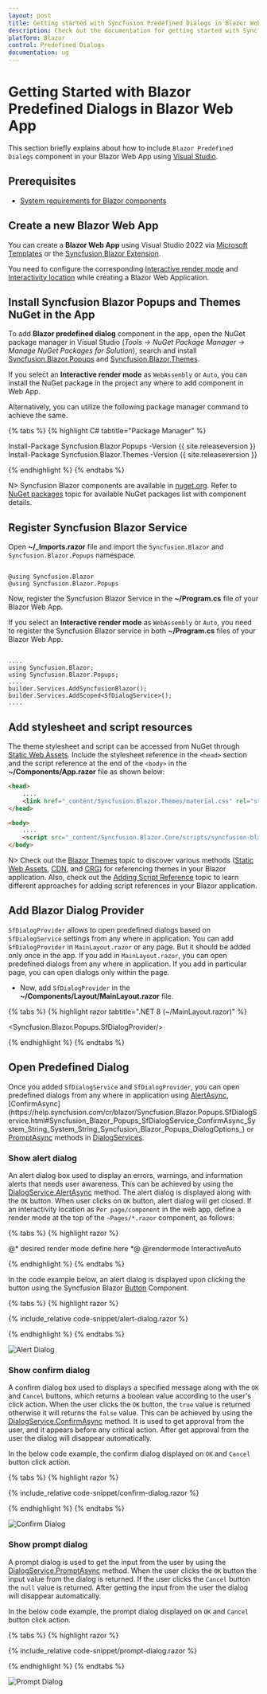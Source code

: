 ```yaml
---
layout: post
title: Getting started with Syncfusion Predefined Dialogs in Blazor Web App
description: Check out the documentation for getting started with Syncfusion Blazor Predefined Dialogs Components in Blazor Web App.
platform: Blazor
control: Predefined Dialogs
documentation: ug
---
```


# Getting Started with Blazor Predefined Dialogs in Blazor Web App

This section briefly explains about how to include `Blazor Predefined Dialogs` component in your Blazor Web App using [Visual Studio](https://visualstudio.microsoft.com/vs/).

## Prerequisites

* [System requirements for Blazor components](https://blazor.syncfusion.com/documentation/system-requirements)

## Create a new Blazor Web App

You can create a **Blazor Web App** using Visual Studio 2022 via [Microsoft Templates](https://learn.microsoft.com/en-us/aspnet/core/blazor/tooling?view=aspnetcore-8.0) or the [Syncfusion Blazor Extension](https://blazor.syncfusion.com/documentation/visual-studio-integration/template-studio).

You need to configure the corresponding [Interactive render mode](https://learn.microsoft.com/en-us/aspnet/core/blazor/components/render-modes?view=aspnetcore-8.0#render-modes) and [Interactivity location](https://learn.microsoft.com/en-us/aspnet/core/blazor/tooling?view=aspnetcore-8.0&pivots=windows) while creating a Blazor Web Application.

## Install Syncfusion Blazor Popups and Themes NuGet in the App

To add **Blazor predefined dialog** component in the app, open the NuGet package manager in Visual Studio (*Tools → NuGet Package Manager → Manage NuGet Packages for Solution*), search and install [Syncfusion.Blazor.Popups](https://www.nuget.org/packages/Syncfusion.Blazor.Popups) and [Syncfusion.Blazor.Themes](https://www.nuget.org/packages/Syncfusion.Blazor.Themes/).

If you select an **Interactive render mode** as `WebAssembly` or `Auto`, you can install the NuGet package in the project any where to add component in Web App.

Alternatively, you can utilize the following package manager command to achieve the same.

{% tabs %}
{% highlight C# tabtitle="Package Manager" %}

Install-Package Syncfusion.Blazor.Popups -Version {{ site.releaseversion }}
Install-Package Syncfusion.Blazor.Themes -Version {{ site.releaseversion }}

{% endhighlight %}
{% endtabs %}

N> Syncfusion Blazor components are available in [nuget.org](https://www.nuget.org/packages?q=syncfusion.blazor). Refer to [NuGet packages](https://blazor.syncfusion.com/documentation/nuget-packages) topic for available NuGet packages list with component details.

## Register Syncfusion Blazor Service

Open **~/_Imports.razor** file and import the `Syncfusion.Blazor` and `Syncfusion.Blazor.Popups` namespace.

```cshtml

@using Syncfusion.Blazor
@using Syncfusion.Blazor.Popups

```

Now, register the Syncfusion Blazor Service in the **~/Program.cs** file of your Blazor Web App.

If you select an **Interactive render mode** as `WebAssembly` or `Auto`, you need to register the Syncfusion Blazor service in both **~/Program.cs** files of your Blazor Web App.

```cshtml

....
using Syncfusion.Blazor;
using Syncfusion.Blazor.Popups;
....
builder.Services.AddSyncfusionBlazor();
builder.Services.AddScoped<SfDialogService>();
....

```

## Add stylesheet and script resources

The theme stylesheet and script can be accessed from NuGet through [Static Web Assets](https://blazor.syncfusion.com/documentation/appearance/themes#static-web-assets). Include the stylesheet reference in the `<head>` section and the script reference at the end of the `<body>` in the **~/Components/App.razor** file as shown below:

```html
<head>
    ....
    <link href="_content/Syncfusion.Blazor.Themes/material.css" rel="stylesheet" />
</head>

<body>
    ....
    <script src="_content/Syncfusion.Blazor.Core/scripts/syncfusion-blazor.min.js" type="text/javascript"></script>
</body>
```

N> Check out the [Blazor Themes](https://blazor.syncfusion.com/documentation/appearance/themes) topic to discover various methods ([Static Web Assets](https://blazor.syncfusion.com/documentation/appearance/themes#static-web-assets), [CDN](https://blazor.syncfusion.com/documentation/appearance/themes#cdn-reference), and [CRG](https://blazor.syncfusion.com/documentation/common/custom-resource-generator)) for referencing themes in your Blazor application. Also, check out the [Adding Script Reference](https://blazor.syncfusion.com/documentation/common/adding-script-references) topic to learn different approaches for adding script references in your Blazor application.

## Add Blazor Dialog Provider

`SfDialogProvider` allows to open predefined dialogs based on `SfDialogService` settings from any where in application. You can add `SfDialogProvider` in `MainLayout.razor` or any page. But it should be added only once in the app. If you add in `MainLayout.razor`, you can open predefined dialogs from any where in application. If you add in particular page, you can open dialogs only within the page.

* Now, add `SfDialogProvider` in the **~/Components/Layout/MainLayout.razor** file.

{% tabs %}
{% highlight razor tabtitle=".NET 8 (~/MainLayout.razor)" %}

<Syncfusion.Blazor.Popups.SfDialogProvider/>

{% endhighlight %}
{% endtabs %}

## Open Predefined Dialog

Once you added `SfDialogService` and `SfDialogProvider`, you can open predefined dialogs from any where in application using [AlertAsync](https://help.syncfusion.com/cr/blazor/Syncfusion.Blazor.Popups.SfDialogService.html#Syncfusion_Blazor_Popups_SfDialogService_AlertAsync_System_String_System_String_Syncfusion_Blazor_Popups_DialogOptions_),[ConfirmAsync](https://help.syncfusion.com/cr/blazor/Syncfusion.Blazor.Popups.SfDialogService.html#Syncfusion_Blazor_Popups_SfDialogService_ConfirmAsync_System_String_System_String_Syncfusion_Blazor_Popups_DialogOptions_) or [PromptAsync](https://help.syncfusion.com/cr/blazor/Syncfusion.Blazor.Popups.SfDialogService.html#Syncfusion_Blazor_Popups_SfDialogService_PromptAsync_System_String_System_String_Syncfusion_Blazor_Popups_DialogOptions_) methods in [DialogServices](https://help.syncfusion.com/cr/blazor/Syncfusion.Blazor.Popups.SfDialogService.html).

### Show alert dialog

An alert dialog box used to display an errors, warnings, and information alerts that needs user awareness. This can be achieved by using the [DialogService.AlertAsync](https://help.syncfusion.com/cr/blazor/Syncfusion.Blazor.Popups.SfDialogService.html#Syncfusion_Blazor_Popups_SfDialogService_AlertAsync_System_String_System_String_Syncfusion_Blazor_Popups_DialogOptions_) method. The alert dialog is displayed along with the `OK` button. When user clicks on `OK` button, alert dialog will get closed. If an interactivity location as `Per page/component` in the web app, define a render mode at the top of the `~Pages/*.razor` component, as follows:

{% tabs %}
{% highlight razor %}

@* desired render mode define here *@
@rendermode InteractiveAuto

{% endhighlight %}
{% endtabs %}

In the code example below, an alert dialog is displayed upon clicking the button using the Syncfusion Blazor [Button](https://blazor.syncfusion.com/documentation/button/getting-started) Component.

{% tabs %}
{% highlight razor %}

{% include_relative code-snippet/alert-dialog.razor %}

{% endhighlight %}
{% endtabs %}

![Alert Dialog](./images/blazor-alert-dialog.png)

### Show confirm dialog

A confirm dialog box used to displays a specified message along with the `OK` and `Cancel` buttons, which returns a boolean value according to the user's click action. When the user clicks the `OK` button, the `true` value is returned otherwise it will returns the `false` value. This can be achieved by using the [DialogService.ConfirmAsync](https://help.syncfusion.com/cr/blazor/Syncfusion.Blazor.Popups.SfDialogService.html#Syncfusion_Blazor_Popups_SfDialogService_ConfirmAsync_System_String_System_String_Syncfusion_Blazor_Popups_DialogOptions_) method. It is used to get approval from the user, and it appears before any critical action. After get approval from the user the dialog will disappear automatically.

In the below code example, the confirm dialog displayed on `OK` and `Cancel` button click action.

{% tabs %}
{% highlight razor %}

{% include_relative code-snippet/confirm-dialog.razor %}

{% endhighlight %}
{% endtabs %}

![Confirm Dialog](./images/blazor-confirm-dialog.png)

### Show prompt dialog

A prompt dialog is used to get the input from the user by using the [DialogService.PromptAsync](https://help.syncfusion.com/cr/blazor/Syncfusion.Blazor.Popups.SfDialogService.html#Syncfusion_Blazor_Popups_SfDialogService_PromptAsync_System_String_System_String_Syncfusion_Blazor_Popups_DialogOptions_) method. When the user clicks the `OK` button the input value from the dialog is returned. If the user clicks the `Cancel` button the `null` value is returned. After getting the input from the user the dialog will disappear automatically.

In the below code example, the prompt dialog displayed on `OK` and `Cancel` button click action.

{% tabs %}
{% highlight razor %}

{% include_relative code-snippet/prompt-dialog.razor %}

{% endhighlight %}
{% endtabs %}

![Prompt Dialog](./images/blazor-prompt-dialog.png)